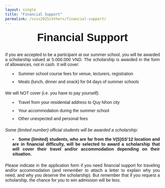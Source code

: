 ```yaml
---
layout: single
title: "Financial Support"
permalink: /vsss2025/others/financial-support/
---
```


<style>
  .home-container {
    text-align: center;
    font-family: sans-serif;
  }
  .main-heading {
    font-size: 2.5em;
    text-align: center;
    margin-top: 0.5em;
    margin-bottom: 0.2em;
  }
  .sub-heading {
    font-size: 1.2em;
    margin-bottom: 0.5em;
  }
  .date-location {
    margin-bottom: 1.5em;
  }
  .nav-button {
    display: inline-block;
    padding: 10px 20px;
    margin: 0 10px 20px 10px;
    background-color: #007bff;
    color: white;
    text-decoration: none;
    border-radius: 5px;
    border: none;
    cursor: pointer;
    font-size: 1em;
  }
  .nav-button:hover {
    background-color: #0056b3;
  }
  .home-image {
    max-width: 100%;
    height: auto;
    border-radius: 8px;
    margin-bottom: 2em;
  }
  .section {
    margin: 2em 0;
    text-align: justify;
  }
  .section img {
     max-width: 100%;
     height: auto;
     border-radius: 8px;
  }
  .section-button {
     margin-top: 1em;
  }
  .section ul {
     list-style-position: inside;
     text-align: justify;
     margin-bottom: 1.5em;
  }
  .section li {
     margin-bottom: 0.75em;
  }
  .numbered-list {
     list-style: none;          /* Remove default numbering */
     counter-reset: my-counter; /* Initialize a counter */
}
.numbered-list li::before {
     counter-increment: my-counter; /* Increment the counter for each list item */
     content: "(" counter(my-counter) ") "; /* Display the counter with parentheses */
     margin-right: 5px;      /* Add some space after the number */
     margin-bottom: 1.5em
}
.faq-container {
  max-width: 800px;
  margin: 20px auto;
  border: 1px solid #eee;
  padding: 20px;
  box-shadow: 0 2px 5px rgba(0,0,0,0.1);
}
.faq-item {
  margin-bottom: 15px;
  border-bottom: 1px solid #534c4cff;
  padding-bottom: 15px;
}
.faq-item:last-child {
  border-bottom: none; /* No border for the last item */
  margin-bottom: 0;
  padding-bottom: 0;
}
.faq-question {
  font-weight: bold;
  cursor: pointer;
  padding: 10px 0;
  justify-content: space-between; 
  align-items: center;
}
</style>


<div class="home-container">
    <h1 class = "main-heading" >
        Financial Support
    </h1>
    <div class = "section">
        <p>
            If you are accepted to be a participant at our summer school, you will be awarded a scholarship valued at 5.000.000 VND. The scholarship is awarded in the form of allowances, not in cash. It will cover:
        </p>
        <ul>
            <li>Summer school course fees for venue, lecturers, registration</li>
            <li>Meals (lunch, dinner and snack) for 04 days of summer schools</li>
        </ul>
        <p>
            We will NOT cover (i.e. you have to pay yourself):
        </p>
        <ul>
            <li>Travel from your residential address to Quy Nhon city</li>
            <li>Your accommodation during the summer school</li>
            <li>Other unexpected and personal fees</li>
        </ul>
        <p><em>
            Some (limited number) official students will be awarded a scholarship:
        </em></p>
        <ul>
            <li><strong>Some (limited) students, who are far from the V(S)SS’12 location and are in financial difficulty, will be selected to award a scholarship that will cover their travel and/or accommodation depending on their situation.</strong></li>
        </ul>
        <p>
            Please indicate in the application form if you need financial support for traveling and/or accommodation (and remember to attach a letter to explain why you need, and why you deserve the scholarship). But remember that if you request a scholarship, the chance for you to win admission will be less.
        </p>
    </div>
</div>